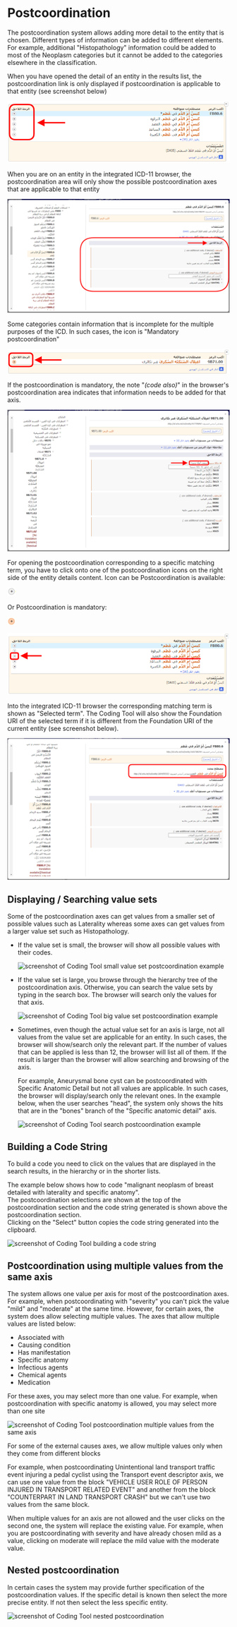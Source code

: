 ﻿# Postcoordination

The postcoordination system allows adding more detail to the entity that is chosen. Different types of information can be added to different elements. For example, additional "Histopathology" information could be added to most of the Neoplasm categories but it cannot be added to the categories elsewhere in the classification.

When you have opened the detail of an entity in the results list, the postcoordination link is only displayed if postcoordination is applicable to that entity (see screenshot below) 

![screenshot of Coding Tool link for available postcoordination](img/browser-available-postcoord-v4.png "Coding Tool link for available postcoordination")

When you are on an entity in the integrated ICD-11 browser, the postcoordination area will only show the possible postcoordination axes that are applicable to that entity

![screenshot of Coding Tool postcoordination example](img/postcoord-v4.png "Coding Tool postcoordination example")

Some categories contain information that is incomplete for the multiple purposes of the ICD. In such cases, the icon is "Mandatory postcoordination"    

![screenshot of Coding Tool link for mandatory postcoordination](img/browser-mandatory-postcoord-v4.png "Coding Tool link for mandatory postcoordination")

If the postcoordination is mandatory, the note "*(code also)*" in the browser's postcoordination area indicates that information needs to be added for that axis.   

![screenshot of Coding Tool mandatory postcoordination example](img/postcoord-mandatory-v4.png "Coding Tool mandatory postcoordination example")

For opening the postcoordination corresponding to a specific matching term, you have to click onto one of the postcoordination icons on the right side of the entity details content. 
Icon can be Postcoordination is available:

![icon Postcoordination is available](img/icon-pa-v4.png "icon Postcoordination is available")

Or Postcoordination is mandatory: 

![icon Postcoordination is mandatory](img/icon-pr-v4.png "icon Postcoordination is mandatory")

![screenshot of Coding Tool postcoordination selected term](img/postcoord-selected-term-v4.png "Coding Tool postcoordination selected term")

Into the integrated ICD-11 browser the corresponding matching term is shown as "Selected term". The Coding Tool will also show the Foundation URI of the selected term if it is different from the Foundation URI of the current entity (see screenshot below).

![screenshot of Coding Tool postcoordination selected term in browser](img/postcoord-selected-term-in-browser-v4.png "Coding Tool postcoordination selected term in browser")


## Displaying / Searching value sets

Some of the postcoordination axes can get values from a smaller set of possible values such as Laterality whereas some axes can get values from a larger value set such as Histopathology.

  - If the value set is small, the browser will show all possible values with their codes.

    ![screenshot of Coding Tool small value set postcoordination example](img/postcoord-small-v4.png "Coding Tool small value set postcoordination example")

  - If the value set is large, you browse through the hierarchy tree of the postcoordination axis. Otherwise, you can search the value sets by typing in the search box. The browser will search only the values for that axis.     

    ![screenshot of Coding Tool big value set postcoordination example](img/postcoord-big-v4.png "Coding Tool big value set postcoordination example")
  
  - Sometimes, even though the actual value set for an axis is large, not all values from the value set are applicable for an entity. In such cases, the browser will show/search only the relevant part. If the number of values that can be applied is less than 12, the browser will list all of them. If the result is larger than the browser will allow searching and browsing of the axis.

    For example, Aneurysmal bone cyst can be postcoordinated with Specific Anatomic Detail but not all values are applicable. In such cases, the browser will display/search only the relevant ones. In the example below, when the user searches "head", the system only shows the hits that are in the "bones" branch of the "Specific anatomic detail" axis. 
    
    ![screenshot of Coding Tool search postcoordination example](img/postcoord-search-v4.png "Coding Tool search postcoordination example")


## Building a Code String

To build a code you need to click on the values that are displayed in the search results, in the hierarchy or in the shorter lists. 

The example below shows how to code "malignant neoplasm of breast detailed with laterality and specific anatomy".     
The postcoordination selections are shown at the top of the postcoordination section and the code string generated is shown above the postcoordination section.     
Clicking on the "Select" button copies the code string generated into the clipboard.

![screenshot of Coding Tool building a code string](img/postcoord-build-v4.png "Coding Tool building a code string")


## Postcoordination using multiple values from the same axis

The system allows one value per axis for most of the postcoordination axes.      
For example, when postcoordinating with "severity" you can't pick the value "mild" and "moderate" at the same time. However, for certain axes, the system does allow selecting multiple values. The axes that allow multiple values are listed below:

- Associated with
- Causing condition
- Has manifestation
- Specific anatomy
- Infectious agents
- Chemical agents
- Medication

For these axes, you may select more than one value. For example, when postcoordination with specific anatomy is allowed, you may select more than one site

![screenshot of Coding Tool postcoordination multiple values from the same axis](img/postcoord-multiple-v4.png "Coding Tool postcoordination multiple values from the same axis")

For some of the external causes axes, we allow multiple values only when they come from different blocks

For example, when postcoordinating Unintentional land transport traffic event injuring a pedal cyclist using the Transport event descriptor axis, we can use one value from the block "VEHICLE USER ROLE OF PERSON INJURED IN TRANSPORT RELATED EVENT" and another from the block "COUNTERPART IN LAND TRANSPORT CRASH" but we can't use two values from the same block.

When multiple values for an axis are not allowed and the user clicks on the second one, the system will replace the existing value. For example, when you are postcoordinating with severity and have already chosen mild as a value, clicking on moderate will replace the mild value with the moderate value. 


## Nested postcoordination

In certain cases the system may provide further specification of the postcoordination values. If the specific detail is known then select the more precise entity. If not then select the less specific entity.

![screenshot of Coding Tool nested postcoordination](img/postcoord-nested-v4.png "Coding Tool nested postcoordination")

